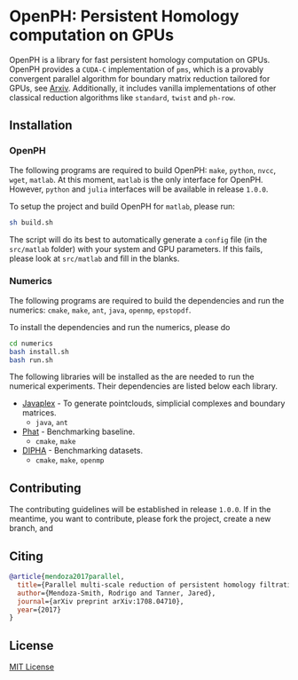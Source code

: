 # OpenPH: Persistent Homology computation on GPUs

OpenPH is a library for fast persistent homology computation on GPUs. OpenPH provides a `CUDA-C` implementation of `pms`, which is a provably convergent parallel algorithm for boundary matrix reduction tailored for GPUs, see [Arxiv](https://arxiv.org/abs/1708.04710). Additionally, it includes vanilla implementations of other classical reduction algorithms like `standard`, `twist` and `ph-row`.

## Installation

### OpenPH

The following programs are required to build OpenPH: `make`, `python`, `nvcc`, `wget`, `matlab`. At this moment, `matlab` is the only interface for OpenPH. However, `python` and `julia` interfaces will be available in release `1.0.0`.

To setup the project and build OpenPH for `matlab`, please run:

```bash
sh build.sh
```

The script will do its best to automatically generate a `config` file (in the `src/matlab` folder) with your system and GPU parameters. If this fails, please look at `src/matlab` and fill in the blanks. 

### Numerics

The following programs are required to build the dependencies and run the numerics: `cmake`, `make`, `ant`, `java`, `openmp`, `epstopdf`.

To install the dependencies and run the numerics, please do

```bash
cd numerics
bash install.sh
bash run.sh
```

The following libraries will be installed as the are needed to run the numerical experiments. Their dependencies are listed below each library.

* [Javaplex](https://github.com/appliedtopology/javaplex) - To generate pointclouds, simplicial complexes and boundary matrices.
    * `java`, `ant`
* [Phat](https://bitbucket.org/phat-code/phat) - Benchmarking baseline.
    * `cmake`, `make`
* [DIPHA](https://github.com/DIPHA/dipha) - Benchmarking datasets.
    * `cmake`, `make`, `openmp`

## Contributing

The contributing guidelines will be established in release `1.0.0`. If in the meantime, you want to contribute, please fork the project, create a new branch, and 

## Citing

```bibtex
@article{mendoza2017parallel,
  title={Parallel multi-scale reduction of persistent homology filtrations},
  author={Mendoza-Smith, Rodrigo and Tanner, Jared},
  journal={arXiv preprint arXiv:1708.04710},
  year={2017}
}
```

## License

[MIT License](https://github.com/rodrgo/openph/blob/master/LICENSE)

